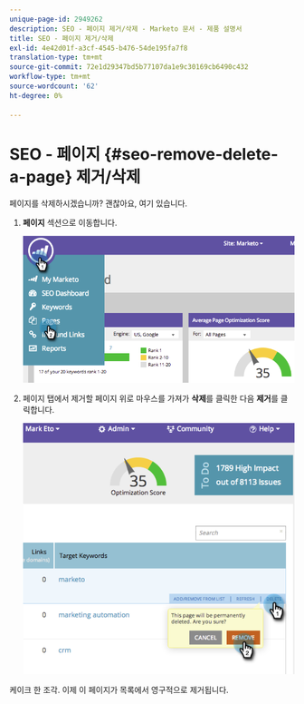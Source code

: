 ```yaml
---
unique-page-id: 2949262
description: SEO - 페이지 제거/삭제 - Marketo 문서 - 제품 설명서
title: SEO - 페이지 제거/삭제
exl-id: 4e42d01f-a3cf-4545-b476-54de195fa7f8
translation-type: tm+mt
source-git-commit: 72e1d29347bd5b77107da1e9c30169cb6490c432
workflow-type: tm+mt
source-wordcount: '62'
ht-degree: 0%

---
```


# SEO - 페이지 {#seo-remove-delete-a-page} 제거/삭제

페이지를 삭제하시겠습니까? 괜찮아요, 여기 있습니다.

1. **페이지** 섹션으로 이동합니다.

   ![](assets/image2014-9-18-13-3a58-3a33.png)

1. 페이지 탭에서 제거할 페이지 위로 마우스를 가져가 **삭제**&#x200B;를 클릭한 다음 **제거**&#x200B;를 클릭합니다.

   ![](assets/image2014-9-18-13-3a58-3a39.png)

케이크 한 조각. 이제 이 페이지가 목록에서 영구적으로 제거됩니다.
